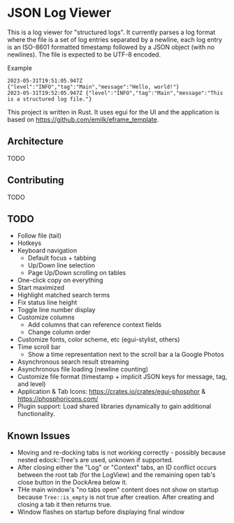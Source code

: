 # JSON Log Viewer

This is a log viewer for "structured logs".  It currently parses a log format where the file is a set of log entries separated by a newline, each log entry is an ISO-8601 formatted timestamp followed by a JSON object (with no newlines). The file is expected to be UTF-8 encoded.

Example
```
2023-05-31T19:51:05.947Z {"level":"INFO","tag":"Main","message":"Hello, world!"}
2023-05-31T19:52:05.947Z {"level":"INFO","tag":"Main","message":"This is a structured log file."}
```

This project is written in Rust. It uses egui for the UI and the application is based on https://github.com/emilk/eframe_template.

## Architecture

TODO

## Contributing

TODO

## TODO
* Follow file (tail)
* Hotkeys
* Keyboard navigation
    * Default focus + tabbing
    * Up/Down line selection
    * Page Up/Down scrolling on tables
* One-click copy on everything
* Start maximized
* Highlight matched search terms
* Fix status line height
* Toggle line number display
* Customize columns
    * Add columns that can reference context fields
    * Change column order
* Customize fonts, color scheme, etc (egui-stylist, others)
* Time scroll bar
    * Show a time representation next to the scroll bar a la Google Photos
* Asynchronous search result streaming
* Asynchronous file loading (newline counting)
* Customize file format (timestamp + implicit JSON keys for message, tag, and level)
* Application & Tab Icons: https://crates.io/crates/egui-phosphor & https://phosphoricons.com/
* Plugin support: Load shared libraries dynamically to gain additional functionality.

## Known Issues
* Moving and re-docking tabs is not working correctly - possibly because nested edock::Tree's are used, unknown if supported.
* After closing either the "Log" or "Context" tabs, an ID conflict occurs between the root tab (for the LogView) and the remaining open tab's close button in the DockArea below it.
* THe main window's "no tabs open" content does not show on startup because `Tree::is_empty` is not true after creation.  After creating and closing a tab it then returns true.
* Window flashes on startup before displaying final window
